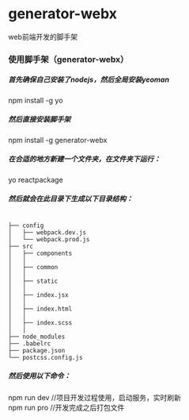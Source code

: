 

# generator-webx
web前端开发的脚手架

### 使用脚手架（generator-webx）

##### 首先确保自己安装了nodejs，然后全局安装yeoman
npm install -g yo

##### 然后直接安装脚手架
npm install -g generator-webx

##### 在合适的地方新建一个文件夹，在文件夹下运行：
yo reactpackage

##### 然后就会在此目录下生成以下目录结构：
``` 

├── config
│   ├── webpack.dev.js
│   └── webpack.prod.js
├── src
│   ├── components
│   │
│   ├── common
│   │
│   ├── static
│   │
│   ├── index.jsx
│   │
│   ├── index.html
│   │
│   ├── index.scss
│   │
├── node_modules
├── .babelrc
├── package.json
└── postcss.config.js
``` 

##### 然后使用以下命令：

npm run dev    //项目开发过程使用，启动服务，实时刷新</br>
npm run pro    //开发完成之后打包文件


